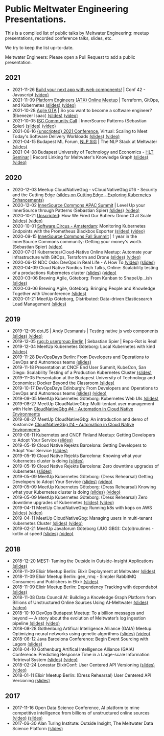 # Public Meltwater Engineering Presentations.

This is a compiled list of public talks by Meltwater Engineering: meetup presentations, recorded conference talks, slides, etc.

We try to keep the list up-to-date.

Meltwater Engineers: Please open a Pull Request to add a public presentation.

## 2021

* 2021-11-26 [Build your next app with web components!](https://www.conf42.com/JavaScript_2021_Andrew_Desmarais_app_web_components) | Conf 42 - Javascript [(video)](https://www.youtube.com/watch?v=JwnJt9XZl8s)
* 2021-11-09 [Platform Engineers (ATX) Online Meetup](https://www.meetup.com/platform-engineers-atx-online) | Terraform, GitOps, and Kubernetes [(slides)](files/2021-11-09-Terraform-GitOps-and-Kubernetes.pdf) [(video)](https://youtu.be/Oktt3IGJdhI)
* 2021-10-28 [Agile GTA](https://www.meetup.com/Agile-GTA/) | So you want to become a software engineer? (Ebenezer Isaac) [(slides)](files/2021-10-28-How-to-become-an-Engineer_Agile-Meetup.pdf) [(video)](https://www.youtube.com/watch?v=MB6hhM-puEo)
* 2021-10-05 [ISC Community Call](https://www.eventbrite.com/e/innersource-community-call-innersource-patterns-tickets-175369804807) | InnerSource Patterns (Sebastian Spier) [(slides)](https://de.slideshare.net/sebastianspier/isc-community-call-102021-innersource-patterns-gil-yehuda-fei-wan-sebastian-spier) [(video)](https://youtu.be/nfdYQQrAK18)
* 2021-06-16 [{unscripted} 2021 Conference](https://www.unscriptedconf.io/), Virtual: Scaling to Meet Today's Software Delivery Workloads [(slides)](files/2021-06-16-Scaling-to-Meet-Todays-Software-Delivery-Workloads.pdf) [(video)](https://youtu.be/HOMoDEOpRvQ)
* 2021-04-15 Budapest ML Forum, [NLP SIG](https://budapestml.hu/2021/hu/nyilt-este/#nlp) | The NLP Stack at Meltwater [(slides)](https://docs.google.com/presentation/d/1MybxzapFcUQ_VyrpdkbsmNpHTSroKP7qq1PKeupN0LU/edit?usp=sharing) 
* 2021-04-08 Budapest University of Technology and Economics - [HLT Seminar](https://hlt.bme.hu/en/seminar) | Record Linking for Meltwater's Knowledge Graph [(slides)](https://nessie.ilab.sztaki.hu/~kornai/MILAB/mihaltz.pdf) [(video)](https://nessie.ilab.sztaki.hu/~kornai/MILAB/milab210408.mp4)

## 2020

* 2020-12-03 Meetup CloudNativeGbg - vCloudNativeGbg #16 - Security and the Cutting Edge [(sildes on Cutting Edge - Exploring Kubernetes Enhancements)](files/2020-12-03-exploring-k8s-enhancements.pdf)
* 2020-12-02 [InnerSource Commons APAC Summit](https://eventyay.com/e/3dbaaa50) | Level Up your InnerSource through Patterns (Sebastian Spier) [(slides)](https://www.slideshare.net/sebastianspier/isc-summit-apac-2020-fei-wan-sebastian-spier-level-up-your-innersource-through-patterns) [(video)](https://youtu.be/vSCR13LF6Ww)
* 2020-10-21 [Unscripted](https://www.unscriptedconf.io/): How We Fired Our Butlers: Drone CI at Scale [(slides)](files/2020-10-21-drone-ci-at-scale.pdf) [(video)](https://www.youtube.com/watch?v=k-b79UtZX-s)
* 2020-10-01 [Software Circus - Amsterdam](https://www.meetup.com/Software-Circus/events/273448933/): Monitoring Kubernetes Endpoints with the Prometheus Blackbox Exporter [(slides)](files/2020-10-01-monitoring-kubernetes-endpoints.pdf) [(video)](https://www.youtube.com/watch?v=2TpQ3ETmhsw)
* 2020-09-15 [InnerSource Commons Fall Summit](https://innersourcecommons.org/events/isc-fall-2020-agenda/) | 1 year in the InnerSource Commons community: Getting your money's worth. (Sebastian Spier) [(video)](https://youtu.be/2OcnUC-frfg)
* 2020-07-21 Kubernetes/Cloud-Native Online Meetup: Automate your infrastructure with GitOps, Terraform and Drone [(slides)](files/2020-07-21-GitOps-Terraform-and-Drone.pdf) [(video)](https://www.youtube.com/watch?v=oK0KHT6pcN8)
* 2020-06-12 NDC Oslo: DevOps in Real Life - A How To [(video)](https://www.youtube.com/watch?v=2XRaW9ATTCI) [(slides)](https://speakerdeck.com/olbpetersson/ndc-oslo-devops-in-real-life-a-how-to)
* 2020-04-09 Cloud Native Nordics Tech Talks, Online: Scalability testing of a productions Kubernetes cluster [(slides)](files/2020-04-09-Scalability-testing-of-a-production-kubernetes-cluster.pdf) [(video)](https://www.youtube.com/watch?v=JHMBMfs2ngg&feature=emb_title)
* 2020-03-06 Brewing Agile, Göteborg: From Kanban to ShapeUp...ish [(slides)](files/From_Kanban_to_ShapeUp-ish.pdf)
* 2020-03-06 Brewing Agile, Göteborg: Bringing People and Knowledge Together with Unconference [(slides)](files/2020-03-05-bringing-people-and-knowledge-together-with-unconference.pdf)
* 2020-01-21 MeetUp Göteborg, Distributed: Data-driven Elasticsearch Load Management [(slides)](files/GbgDistributed_Shardonnay+ResourcePrediction.pdf)

## 2019

* 2019-12-05 [dotJS](https://www.dotjs.io/) | Andy Desmarais | Testing native js web components [(slides)](https://docs.google.com/presentation/d/18UXzbRcTSftCmZSe-R98hnIRszs1ci2OwbT7D8ZJufc/edit#slide=id.g793a05636e_0_90) [(video)](https://www.youtube.com/watch?v=onE37GZrQaI&feature=emb_title)
* 2019-12-05 [rug::b usergroup Berlin](https://www.rug-b.de/events/december-meetup-2019-575) | Sebastian Spier | Repo-Rot is Real!
* 2019-12-04 MeetUp Kubernetes Göteborg: Local Kubernetes with kind [(slides)](files/2019-12-04-local-kubernetes-with-kind.pdf)
* 2019-11-28 DevOpsDays Berlin: From Developers and Operations to DevOps and Autnomous teams [(slides)](files/2019-11-28-From-Developers-And-Operations-to-DevOps-DevOpsDays-Berlin.pdf)
* 2019-11-18 Presentation at CNCF End User Summit, KubeCon, San Diego: Scalability Testing of a Production Kubernetes Cluster [(slides)](files/2019-11-18-Scalability-Testing-Of-A-Pproduction-Kubernetes-Cluster.pdf)
* 2019-11-05 Presentation at the Budapest University of Technology and Economics: Docker Beyond the Classroom [(slides)](files/2019-11-05-Docker-Beyond-the-Classroom-Public.pdf)
* 2019-10-17 DevOpsDays Edinburgh: From Developers and Operations to DevOps and Autnomous teams [(slides)](files/2019-10-17-from-devs-and-ops-to-devops.pdf) [(video)](https://www.youtube.com/watch?v=CAxj5AzaJAg)
* 2019-09-05 MeetUp Kubernetes Göteborg: Kubernetes Web UIs [(slides)](files/KubernetesWebUIs.pdf)
* 2019-08-27 MeetUp CloudNativeGbg: Multi-tentant user management with Helm [CloudNativeGbg #4 - Automation in Cloud Native Environments](https://www.meetup.com/meetup-group-xgLRCqVz/events/263773329/)
* 2019-08-27 MeetUp CloudNativeGbg: An introduction and demo of Kustomize [CloudNativeGbg #4 - Automation in Cloud Native Environments](https://www.meetup.com/meetup-group-xgLRCqVz/events/263773329/)
* 2019-06-11 Kubernetes and CNCF Finland Meetup: Getting Developers to Adopt Your Service [(slides)](files/2019-06-11-getting-developers-to-adopt-your-service.pdf)
* 2019-05-19 Cloud Native Rejekts Barcelona: Getting Developers to Adopt Your Service [(slides)](files/2019-05-19-getting-developers-to-adopt-your-service.pdf)
* 2019-05-19 Cloud Native Rejekts Barcelona: Knowing what your Kubernetes cluster is doing [(slides)](files/2019-05-19-knowing-what-your-kubernetes-cluster-is-doing.pdf)
* 2019-05-19 Cloud Native Rejekts Barcelona: Zero downtime upgrades of Kubernetes [(slides)](files/2019-05-19-zero-downtime-kubernetes-cluster-upgrades.pdf)
* 2019-05-09 MeetUp Kubernetes Göteborg: (Dress Rehearsal) Getting Developers to Adopt Your Service [(slides)](files/2019-05-09-getting-developers-to-adopt-your-service.pdf) [(video)](https://youtu.be/EpIgwYQlp4c?t=5)
* 2019-05-09 MeetUp Kubernetes Göteborg: (Dress Rehearsal) Knowing what your Kubernetes cluster is doing [(slides)](files/2019-05-09-knowing-what-your-kubernetes-cluster-is-doing.pdf) [(video)](https://youtu.be/EpIgwYQlp4c?t=1811)
* 2019-05-09 MeetUp Kubernetes Göteborg: (Dress Rehearsal) Zero downtime upgrades of Kubernetes [(slides)](files/2019-05-09-zero-downtime-kubernetes-cluster-upgrades.pdf) [(video)](https://youtu.be/EpIgwYQlp4c?t=3939)
* 2019-04-11 MeetUp CloudNativeGbg: Running k8s with kops on AWS [(slides)](files/2019-04-11-lessons-learned-running-k8s-with-kops-on-aws.pdf) [(video)](https://www.youtube.com/watch?v=kHCm0zrn3yw)
* 2019-04-11 MeetUp CloudNativeGbg: Managing users in multi-tenant Kubernetes Cluster [(slides)](files/2019-04-11-managing-users-in-multi-tenant-kubernetes-cluster.pdf) [(video)](https://youtu.be/kHCm0zrn3yw?t=1788)
* 2019-02-21 MeetUp Javaforum Göteborg (JUG GBG): Co(ol)routines - kotlin at speed [(slides)](files/2019-02-21-Kotlin-coolroutines.pdf) [(video)](https://www.youtube.com/watch?v=mWsQRXtzXK0)

## 2018

* 2018-12-20 MEST: Taming the Outside in Outside-Insight Applications [(slides)](files/2018-12-20-MEST-Taming-The-Outside.pdf)
* 2018-11-09 Elixir Meetup Berlin: Elixir Deployment at Meltwater [(slides)](files/2018-11-09-Elixir-Deployment-at-Meltwater.pdf)
* 2018-11-09 Elixir Meetup Berlin: gen_rmq - Simpler RabbitMQ Consumers and Publishers in Elixir [(slides)](files/2018-11-09-gen_rmq-Simpler-RabbitMQ-consumers-and-publishers-in-Elixir.pdf)
* 2018-11-09 Elixir Meetup Berlin: Dependency Tracking with dependabot [(slides)](files/2018-11-09-Dependency-Tracking-with-Dependabot.pdf)
* 2018-11-08 Data Council AI: Building a Knowledge Graph Platform from Billions of Unstructured Online Sources Using AI-Meltwater [(slides)](https://www.datacouncil.ai/talks/building-a-knowledge-graph-platform-from-billions-of-unstructured-online-sources-using-ai) [(video)](https://www.youtube.com/watch?v=vf0t2R0FZ5M)
* 2018-10-10 DevOps Budapest Meetup: To a billion messages and beyond — A story about the evolution of Meltwater’s log ingestion pipeline [(slides)](files/2018-10-10-To-a-billion-messages-and-beyond.pdf) [(video)](https://www.youtube.com/watch?v=BpjjOg_H_0U)
* 2018-08-28 Gothenburg Artifical Intelligence Alliance (GAIA) Meetup: Optimizing neural networks using genetic algorithms [(slides)](files/2018-08-28-optimizing-neural-networks-using-genetic-algorithms.pdf) [(video)](https://youtu.be/R3Er9eoXrus?t=396)
* 2018-06-12 Java Barcelona Conference: Begin Event Sourcing with Lagom [(slides)](files/2018-06-12-Event-Sourcing-with-Lagom.pdf)
* 2018-04-10 Gothenburg Artifical Intelligence Alliance (GAIA) Conference: Predicting Response Time in a Large-scale Information Retrieval System [(slides)](files/2018-04-10-predicting-resource-consumption-in-a-large-scale-information-retrieval-system.pdf) [(video)](https://www.youtube.com/watch?v=aq1uYRUPVKg&t=2s)
* 2018-02-24 Lonestar ElixirConf: User Centered API Versioning [(slides)](files/2018-02-24-Lonstar-UserCenteredAPIVersioning.pdf) [(video)](https://www.youtube.com/watch?v=puUr9_zzTm4)
* 2018-01-11 Elixir Meetup Berlin: (Dress Rehearsal) User Centered API Versioning [(slides)](files/2018-01-11-user-centered-API-versioning.pdf)

## 2017

* 2017-11-16 Open Data Science Conference, AI platform to mine competitive intelligence from billions of unstructured online sources [(video)](https://www.youtube.com/watch?v=Mwv6dSTYvN4) [(slides)](https://docs.google.com/presentation/d/1p41kW8z42lUTrl9EbBc4rpQU-CADWwgUkiO1aNPmD-g/edit?usp=sharing)
* 2017-06-30 Alan Turing Institute: Outside Insight, The Meltwater Data Science Platform [(slides)](files/2017-06-30-ATI-Outside-Insight-Data-Science.pdf)
